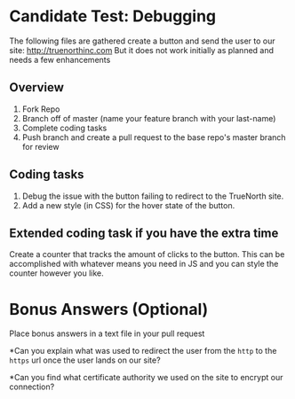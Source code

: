 # Candidate Test: Debugging
The following files are gathered create a button and send the user to our site: http://truenorthinc.com
But it does not work initially as planned and needs a few enhancements

## Overview
1. Fork Repo
2. Branch off of master (name your feature branch with your last-name)
2. Complete coding tasks
3. Push branch and create a pull request to the base repo's master branch for review

## Coding tasks
1. Debug the issue with the button failing to redirect to the TrueNorth site.
2. Add a new style (in CSS) for the hover state of the button.

## Extended coding task if you have the extra time
Create a counter that tracks the amount of clicks to the button. This can be accomplished with whatever means you need in JS and you can style the counter however you like.

# Bonus Answers (Optional)
Place bonus answers in a text file in your pull request

*Can you explain what was used to redirect the user from the `http` to the `https` url once the user lands on our site?

*Can you find what certificate authority we used on the site to encrypt our connection?
